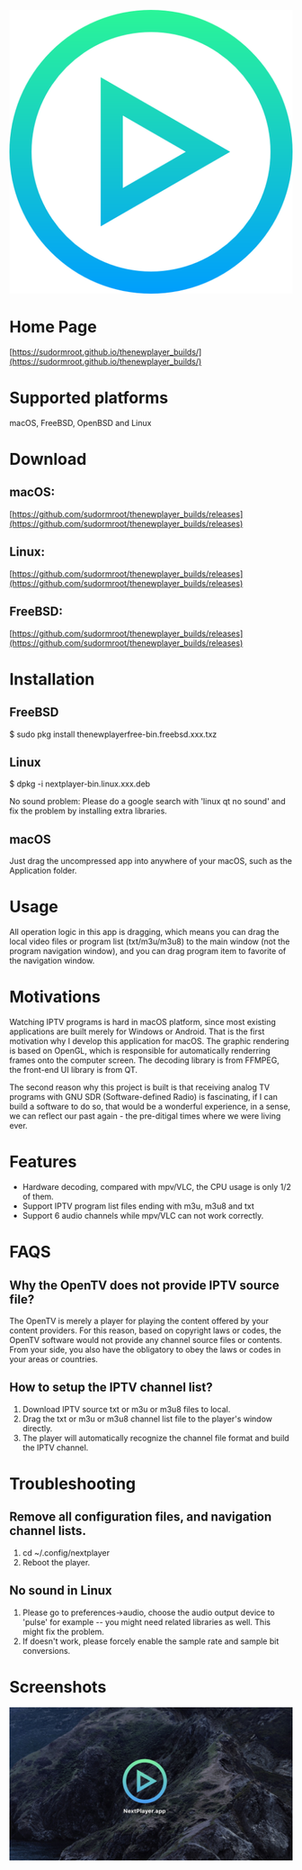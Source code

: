 ![Image text](logo.png)



# Home Page
[https://sudormroot.github.io/thenewplayer_builds/](https://sudormroot.github.io/thenewplayer_builds/)


# Supported platforms

macOS, FreeBSD, OpenBSD and Linux

# Download
## macOS:
[https://github.com/sudormroot/thenewplayer_builds/releases](https://github.com/sudormroot/thenewplayer_builds/releases)

## Linux:
[https://github.com/sudormroot/thenewplayer_builds/releases](https://github.com/sudormroot/thenewplayer_builds/releases)

## FreeBSD:
[https://github.com/sudormroot/thenewplayer_builds/releases](https://github.com/sudormroot/thenewplayer_builds/releases)

# Installation
## FreeBSD
$ sudo pkg install thenewplayerfree-bin.freebsd.xxx.txz

## Linux 
$ dpkg -i nextplayer-bin.linux.xxx.deb



No sound problem:
Please do a google search with 'linux qt no sound' and fix the problem by installing extra libraries.

## macOS
Just drag the uncompressed app into anywhere of your macOS, such as the Application folder.


# Usage
All operation logic in this app is dragging, which means you can drag the local video files or program list (txt/m3u/m3u8) to the main window (not the program navigation window), and you can drag program item to favorite of the navigation window.

# Motivations

Watching IPTV programs is hard in macOS platform, since most existing applications are built merely for Windows or Android. That is the first motivation why I develop this application for macOS. The graphic rendering is based on OpenGL, which is responsible for automatically renderring frames onto the computer screen. The decoding library is from FFMPEG, the front-end UI library is from QT.

The second reason why this project is built is that receiving analog TV programs with GNU SDR (Software-defined Radio) is fascinating, if I can build a software to do so, that would be a wonderful experience, in a sense, we can reflect our past again - the pre-ditigal times where we were living ever.

# Features
* Hardware decoding, compared with mpv/VLC, the CPU usage is only 1/2 of them.
* Support IPTV program list files ending with m3u, m3u8 and txt
* Support 6 audio channels while mpv/VLC can not work correctly.

# FAQS
## Why the OpenTV does not provide IPTV source file?
The OpenTV is merely a player for playing the content offered by your content providers. For this reason, based on copyright laws or codes, the OpenTV software would not provide any channel source files or contents. From your side, you also have the obligatory to obey the laws or codes in your areas or countries.


## How to setup the IPTV channel list?
1. Download IPTV source txt or m3u or m3u8 files to local.
2. Drag the txt or m3u or m3u8 channel list file to the player's window directly.
3. The player will automatically recognize the channel file format and build the IPTV channel.


# Troubleshooting

## Remove all configuration files, and navigation channel lists.
1. cd ~/.config/nextplayer
3. Reboot the player.

## No sound in Linux
1. Please go to preferences->audio, choose the audio output device to 'pulse' for example -- you might need related libraries as well. This might fix the problem.
2. If doesn't work, please forcely enable the sample rate and sample bit conversions.


# Screenshots

![screenshot1](screenshots/screenshot1.jpg)

